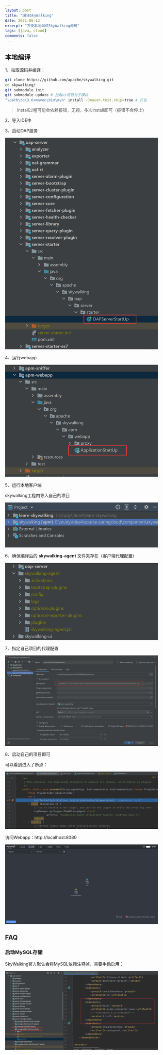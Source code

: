 ```yaml
---
layout: post
title: "编译SkyWalking"
date: 2021-06-12
excerpt: "方便本地调试SkyWalking源码"
tags: [java, cloud]
comments: false
---
```








## 本地编译

1、拉取源码并编译：

```bash
git clone https://github.com/apache/skywalking.git
cd skywalking/
git submodule init
git submodule update # 拉取ui项目为子模块
"\path\to\3.6+maven\bin\mvn" install -Dmaven.test.skip=true # 打包
```

> install过程可能会依赖报错，无视，多次install即可（报错不会停止）



2、导入IDE中



3、启动OAP服务

![](../images/2021/06/12/002.png)



4、运行webapp

![](../images/2021/06/12/003.png)



5、运行本地客户端

skywalking工程内导入自己的项目

![](../images/2021/06/12/004.png)



6、确保编译后的 **skywalking-agent** 文件夹存在（客户端代理配置）

![](../images/2021/06/12/005.png)



7、指定自己项目的代理配置

![](../images/2021/06/12/006.png)





8、启动自己的项目即可

可以看到进入了断点：

![](../images/2021/06/12/008.png)



访问Webapp：http://localhost:8080

![](../images/2021/06/12/007.png)









## FAQ

### 启动MySQL存储

SkyWalking官方默认会将MySQL依赖注释掉，需要手动启用：

![](../images/2021/06/12/009.png)
















